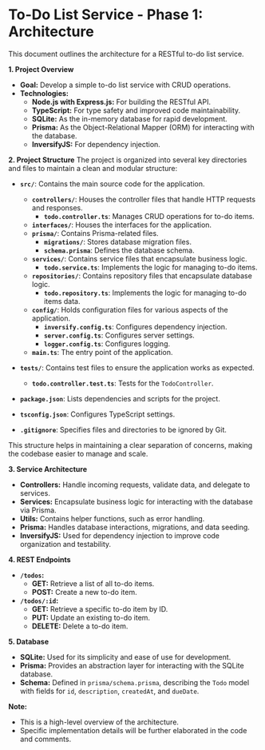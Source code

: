 # To-Do List Service - Phase 1: Architecture

This document outlines the architecture for a RESTful to-do list service.

**1. Project Overview**

- **Goal:** Develop a simple to-do list service with CRUD operations.
- **Technologies:**
  - **Node.js with Express.js:** For building the RESTful API.
  - **TypeScript:** For type safety and improved code maintainability.
  - **SQLite:** As the in-memory database for rapid development.
  - **Prisma:** As the Object-Relational Mapper (ORM) for interacting with the database.
  - **InversifyJS:** For dependency injection.

**2. Project Structure**
The project is organized into several key directories and files to maintain a clean and modular structure:

- **`src/`**: Contains the main source code for the application.

  - **`controllers/`**: Houses the controller files that handle HTTP requests and responses.
    - **`todo.controller.ts`**: Manages CRUD operations for to-do items.
  - **`interfaces/`**: Houses the interfaces for the application.
  - **`prisma/`**: Contains Prisma-related files.
    - **`migrations/`**: Stores database migration files.
    - **`schema.prisma`**: Defines the database schema.
  - **`services/`**: Contains service files that encapsulate business logic.
    - **`todo.service.ts`**: Implements the logic for managing to-do items.
  - **`repositories/`**: Contains repository files that encapsulate database logic.
    - **`todo.repository.ts`**: Implements the logic for managing to-do items data.
  - **`config/`**: Holds configuration files for various aspects of the application.
    - **`inversify.config.ts`**: Configures dependency injection.
    - **`server.config.ts`**: Configures server settings.
    - **`logger.config.ts`**: Configures logging.
  - **`main.ts`**: The entry point of the application.

- **`tests/`**: Contains test files to ensure the application works as expected.

  - **`todo.controller.test.ts`**: Tests for the `TodoController`.

- **`package.json`**: Lists dependencies and scripts for the project.
- **`tsconfig.json`**: Configures TypeScript settings.
- **`.gitignore`**: Specifies files and directories to be ignored by Git.

This structure helps in maintaining a clear separation of concerns, making the codebase easier to manage and scale.

**3. Service Architecture**

- **Controllers:** Handle incoming requests, validate data, and delegate to services.
- **Services:** Encapsulate business logic for interacting with the database via Prisma.
- **Utils:** Contains helper functions, such as error handling.
- **Prisma:** Handles database interactions, migrations, and data seeding.
- **InversifyJS:** Used for dependency injection to improve code organization and testability.

**4. REST Endpoints**

- **`/todos`:**
  - **GET:** Retrieve a list of all to-do items.
  - **POST:** Create a new to-do item.
- **`/todos/:id`:**
  - **GET:** Retrieve a specific to-do item by ID.
  - **PUT:** Update an existing to-do item.
  - **DELETE:** Delete a to-do item.

**5. Database**

- **SQLite:** Used for its simplicity and ease of use for development.
- **Prisma:** Provides an abstraction layer for interacting with the SQLite database.
- **Schema:** Defined in `prisma/schema.prisma`, describing the `Todo` model with fields for `id`, `description`, `createdAt`, and `dueDate`.

**Note:**

- This is a high-level overview of the architecture.
- Specific implementation details will be further elaborated in the code and comments.
